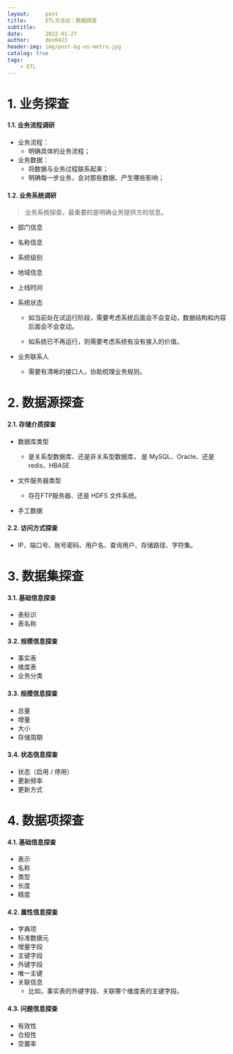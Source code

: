 ```yaml
---
layout:     post
title:      ETL方法论：数据探查
subtitle:   
date:       2022-01-27
author:     dex0423
header-img: img/post-bg-os-metro.jpg
catalog: true
tags:
    - ETL
---
```


# 1. 业务探查

#### 1.1. 业务流程调研

- 业务流程：
  - 明确具体的业务流程；
- 业务数据：
  - 将数据与业务过程联系起来；
  - 明确每一步业务，会对那些数据、产生哪些影响；

#### 1.2. 业务系统调研

>业务系统探查，最重要的是明确业务提供方的信息。

- 部门信息

- 名称信息

- 系统级别

- 地域信息

- 上线时间

- 系统状态

  - 如当前处在试运行阶段，需要考虑系统后面会不会变动，数据结构和内容后面会不会变动。

  - 如系统已不再运行，则需要考虑系统有没有接入的价值。

- 业务联系人 
  - 需要有清晰的接口人，协助梳理业务规则。

# 2. 数据源探查

#### 2.1. 存储介质探查

- 数据库类型 
  - 是关系型数据库、还是非关系型数据库， 是 MySQL、Oracle、还是 redis、HBASE

- 文件服务器类型 
  - 存在FTP服务器、还是 HDFS 文件系统。

- 手工数据

#### 2.2. 访问方式探查

- IP、端口号、账号密码、用户名、查询用户、存储路径、字符集。


# 3. 数据集探查

#### 3.1. 基础信息探查

- 表标识
- 表名称

#### 3.2. 规模信息探查

- 事实表
- 维度表
- 业务分类

#### 3.3. 规模信息探查

- 总量
- 增量
- 大小
- 存储周期

#### 3.4. 状态信息探查

- 状态（启用 / 停用）
- 更新频率
- 更新方式

# 4. 数据项探查

#### 4.1. 基础信息探查

- 表示
- 名称
- 类型
- 长度
- 精度

#### 4.2. 属性信息探查

- 字典项
- 标准数据元
- 增量字段
- 主键字段
- 外键字段
- 唯一主键
- 关联信息 
  - 比如，事实表的外键字段、关联哪个维度表的主键字段。

#### 4.3. 问题信息探查

- 有效性
- 合规性
- 空置率
